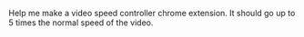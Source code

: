 Help me make a video speed controller chrome extension. It should go up to 5 times the normal speed of the video.
